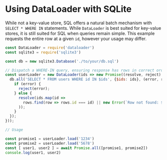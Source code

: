 # Using DataLoader with SQLite

While not a key-value store, SQL offers a natural batch mechanism with
`SELECT * WHERE IN` statements. While `DataLoader` is best suited for key-value
stores, it is still suited for SQL when queries remain simple. This example
requests the entire row at a given `id`, however your usage may differ.

```js
const DataLoader = require('dataloader')
const sqlite3 = require('sqlite3')

const db = new sqlite3.Database('./to/your/db.sql')

// Dispatch a WHERE-IN query, ensuring response has rows in correct order.
const userLoader = new DataLoader(ids => new Promise((resolve, reject) => {
  db.all('SELECT * FROM users WHERE id IN $ids', {$ids: ids}, (error, rows) => {
    if (error) {
      reject(error);
    } else {
      resolve(ids.map(id => 
        rows.find(row => rows.id === id) || new Error(`Row not found: ${id}`)
      ));
    }
  });
}));

// Usage

const promise1 = userLoader.load('1234')
const promise2 = userLoader.load('5678')
const [ user1, user2 ] = await Promise.all([promise1, promise2])
console.log(user1, user2)
```

[sqlite3]: https://github.com/mapbox/node-sqlite3
